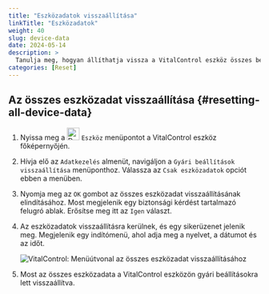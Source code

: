 ```yaml
---
title: "Eszközadatok visszaállítása"
linkTitle: "Eszközadatok"
weight: 40
slug: device-data
date: 2024-05-14
description: >
  Tanulja meg, hogyan állíthatja vissza a VitalControl eszköz összes beállítását.
categories: [Reset]
---
```

## Az összes eszközadat visszaállítása {#resetting-all-device-data}

1. Nyissa meg a <img src="/icons/device.svg" width="25" align="bottom" alt="Device" /> `Eszköz` menüpontot a VitalControl eszköz főképernyőjén.

1. Hívja elő az `Adatkezelés` almenüt, navigáljon a `Gyári beállítások visszaállítása` menüponthoz. Válassza az `Csak eszközadatok` opciót ebben a menüben.

1. Nyomja meg az `OK` gombot az összes eszközadat visszaállításának elindításához. Most megjelenik egy biztonsági kérdést tartalmazó felugró ablak. Erősítse meg itt az `Igen` választ.

1. Az eszközadatok visszaállításra kerülnek, és egy sikerüzenet jelenik meg. Megjelenik egy indítómenü, ahol adja meg a nyelvet, a dátumot és az időt.

   ![VitalControl: Menüútvonal az összes eszközadat visszaállításához](../images/resetdevicedata.png "Eszközadatok visszaállítása")

1. Most az összes eszközadata a VitalControl eszközön gyári beállításokra lett visszaállítva.
